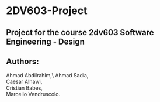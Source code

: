 # 2DV603-Project
## Project for the course 2dv603 Software Engineering - Design

## Authors: 
   Ahmad Abdilrahim,\ 
   Ahmad Sadia,\
   Caesar Alhawi,\
   Cristian Babes,\
   Marcello Vendruscolo.
